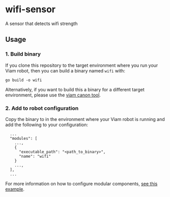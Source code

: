 # wifi-sensor

A sensor that detects wifi strength

## Usage

### 1. Build binary

If you clone this repository to the target environment where you run your Viam robot, then you can build a binary named `wifi` with:

```
go build -o wifi
```

Alternatively, if you want to build this a binary for a different target environment, please use the [viam canon tool](https://github.com/viamrobotics/canon).

### 2. Add to robot configuration

Copy the binary to in the environment where your Viam robot is running and add the following to your configuration:

```
  ...
  "modules": [
    ...,
    {
      "executable_path": "<path_to_binary>",
      "name": "wifi"
    }
    ...,
  ],
  ...
```

For more information on how to configure modular components, [see this example](https://docs.viam.com/services/slam/run-slam-cartographer/#step-1-add-your-rdiplar-as-a-modular-component).
